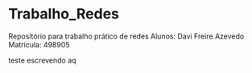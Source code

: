# Trabalho_Redes
Repositório para trabalho prático de redes 
Alunos: Davi Freire Azevedo
Matrícula: 498905

teste escrevendo aq